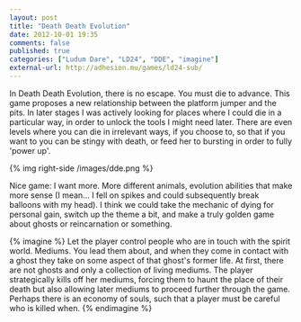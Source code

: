 ```yaml
---
layout: post
title: "Death Death Evolution"
date: 2012-10-01 19:35
comments: false
published: true
categories: ["Ludum Dare", "LD24", "DDE", "imagine"]
external-url: http://adhesion.mu/games/ld24-sub/
---
```


In Death Death Evolution, there is no escape. You must die to advance.
This game proposes a new relationship between the platform
jumper and the pits. In later stages I was actively looking for places
where I could die in a particular way, in order to unlock the tools I
might need later. There are even levels where you can die in irrelevant
ways, if you choose to, so that if you want to you can be stingy with death,
or feed her to bursting in order to fully 'power up'.

<!-- more -->

{% img right-side /images/dde.png %}

Nice game: I want more. More different animals, evolution abilities that
make more sense (I mean... I fell on spikes and could subsequently break
balloons with my head). I think we could take the mechanic of dying
for personal gain, switch up the theme a bit, and make a truly golden game
about ghosts or reincarnation or something.

{% imagine %}
Let the player control people who are in touch with the spirit world. Mediums.
You lead them about, and when they come in contact with a ghost they take on
some aspect of that ghost's former life. At first, there are not ghosts and only
a collection of living mediums. The player strategically kills off her mediums,
forcing them to haunt the place of their death but also allowing later mediums to
proceed further through the game. Perhaps there is an economy of souls, such that
a player must be careful who is killed when.
{% endimagine %}
